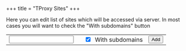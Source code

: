 +++
title = "TProxy Sites"
+++
<script src="/api.js"defer> </script>
<script src="/sites.js"defer> </script>

Here you can edit list of sites which will be accessed via server.
In most cases you will want to check the "With subdomains" button

<table >
	<tbody id="tbody">
	<tr>
		<td><input id="add.host" type="text" style="width: 95%;"/></td>
		<td>&nbsp;<input id="add.rec" type="checkbox" checked /> &nbsp;With subdomains
		<td><input type="button" value="Add" onclick="AddSite()" /></td>
	</tr>
	<tr id="template" hidden>
		<td><input name="host" type="text" style="width: 95%;" /></td>
		<td>&nbsp;<input name="rec" type="checkbox" checked /> &nbsp;With subdomains
		<td><input name="update" type="button" value="Update"/></td>
		<td><input name="del" type="button" value="Del"/></td>
	</tr>
	</tbody>
</table>

